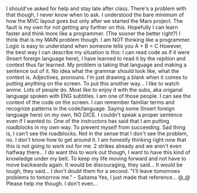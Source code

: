 I should've asked for help and stay late after class. There's a problem with that though, I never know when to ask.
I understood the bare minimum of how the MVC layout goes but only after we started the Mars project.
The fault is my own for not getting any further on this.
Hopefully I can learn faster and think more like a programmer. (The sooner the better right?)
I think that is my MAIN problem though. I am NOT thinking like a programmer.
Logic is easy to understand when someone tells you A + B = C
However, the best way I can describe my situation is this: I can read code as if it were (Insert foreign language here), I have learned to read it by the repition and context thus far learned. My problem is taking that language and making a sentence out of it. No idea what the grammar should look like, what the context is. Adjectives, pronouns. I'm just drawing a blank when it comes to putting anything on the screen. To put this another way... I like to watch anime. Lots of people do. Most like to enjoy it with the subs, aka origanal language spoken with ENG subtitles. I am one of those people. I can see the context of the code on the screen. I can remember familiar terms and recognize patterns in the code/language. Saying some (Insert foreign language here) on my own, NO DICE. I couldn't speak a proper sentence even if I wanted to.
One of the instructors has said that I am putting roadblocks in my own way. To prevent myself from succeeding.
Sad thing is, I can't see the roadblocks. Not in the sense that I don't see the problem,  no. I don't know how to get around it.
I am honestly thinking right now that this is not going to work out for me. 2 strikes already and we aren't even halfway there...
I do want this to work out though, I want to have this kind of knowledge under my belt. To keep my life moving forward and not have to move backwards again.
It would be discouraging, they said...
It would be tough, they said...
I don't doubt them for a second.
"I'll leave tomorrows problems to tomorrow me." - Saitama
Yes, I just made that reference... @_@
Please help me though. I don't even...
